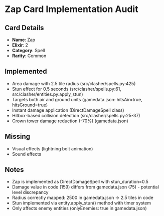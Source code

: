 # Zap Card Implementation Audit

## Card Details
- **Name**: Zap
- **Elixir**: 2
- **Category**: Spell
- **Rarity**: Common

## Implemented
- Area damage with 2.5 tile radius (src/clasher/spells.py:425)
- Stun effect for 0.5 seconds (src/clasher/spells.py:61, src/clasher/entities.py:apply_stun)
- Targets both air and ground units (gamedata.json: hitsAir=true, hitsGround=true)
- Instant damage application (DirectDamageSpell class)
- Hitbox-based collision detection (src/clasher/spells.py:25-37)
- Crown tower damage reduction (-70%) (gamedata.json)

## Missing
- Visual effects (lightning bolt animation)
- Sound effects

## Notes
- Zap is implemented as DirectDamageSpell with stun_duration=0.5
- Damage value in code (159) differs from gamedata.json (75) - potential level discrepancy
- Radius correctly mapped: 2500 in gamedata.json → 2.5 tiles in code
- Stun implemented via entity.apply_stun() method with timer system
- Only affects enemy entities (onlyEnemies: true in gamedata.json)